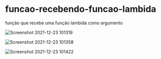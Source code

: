 # funcao-recebendo-funcao-lambida
função que recebe uma função lambida como argumento

![Screenshot 2021-12-23 101319](https://user-images.githubusercontent.com/54457455/147245674-f3efe1c3-9ba2-455a-ba4e-81a627f6dfa1.png)

![Screenshot 2021-12-23 101358](https://user-images.githubusercontent.com/54457455/147245682-7bfe7a43-9f5e-463f-9b46-d344be37f2ee.png)

![Screenshot 2021-12-23 101422](https://user-images.githubusercontent.com/54457455/147245691-c95fb676-1f9e-42d0-972d-abd79f435630.png)
